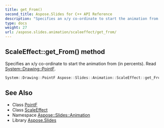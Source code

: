 ```yaml
---
title: get_From()
second_title: Aspose.Slides for C++ API Reference
description: "Specifies an x/y co-ordinate to start the animation from (in percents). Read System::Drawing::PointF."
type: docs
weight: 27
url: /aspose.slides.animation/scaleeffect/get_from/
---
```

## ScaleEffect::get_From() method


Specifies an x/y co-ordinate to start the animation from (in percents). Read [System::Drawing::PointF](../../../system.drawing/pointf/).

```cpp
System::Drawing::PointF Aspose::Slides::Animation::ScaleEffect::get_From() override
```

## See Also

* Class [PointF](../../../system.drawing/pointf/)
* Class [ScaleEffect](../)
* Namespace [Aspose::Slides::Animation](../../)
* Library [Aspose.Slides](../../../)